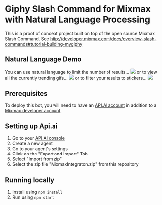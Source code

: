 # Giphy Slash Command for Mixmax with Natural Language Processing

This is a proof of concept project built on top of the open source Mixmax Slash Command. See <http://developer.mixmax.com/docs/overview-slash-commands#tutorial-building-mygiphy> 

## Natural Language Demo
You can use natural language to limit the number of results...
![](https://github.com/andyl7an/mixmax-apiai-giphy-search/gifs/ResultLimiting.gif)
or to view all the currently trending gifs...
![](https://github.com/andyl7an/mixmax-apiai-giphy-search/gifs/Trending.gif)
or to filter your results to stickers...
![](https://github.com/andyl7an/mixmax-apiai-giphy-search/gifs/Stickers.gif)

## Prerequisites

To deploy this bot, you will need to have an [API.AI account](https://console.api.ai/) 
in addition to a [Mixmax developer account](https://developer.mixmax.com/)

## Setting up Api.ai

1. Go to your [API.AI console](https://console.api.ai/) 
2. Create a new agent
3. Go to your agent's settings
4. Click on the "Export and Import" Tab
5. Select "Import from zip"
6. Select the zip file "MixmaxIntegraton.zip" from this repository

## Running locally

1. Install using `npm install`
2. Run using `npm start`
